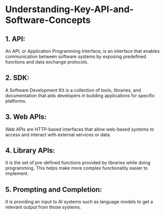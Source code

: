 # Understanding-Key-API-and-Software-Concepts

## 1. API:
An API, or Application Programming Interface, is an interface that enables communication between software systems by exposing predefined functions and data exchange protocols.

## 2. SDK:
A Software Development Kit is a collection of tools, libraries, and documentation that aids developers in building applications for specific platforms.

## 3. Web APIs:
Web APIs are HTTP-based interfaces that allow web-based systems to access and interact with external services or data.

## 4. Library APIs:
It is the set of pre-defined functions provided by libraries while doing programming. This helps make more complex functionality easier to implement.

## 5. Prompting and Completion:
It is providing an input to AI systems such as language models to get a relevant output from those systems.
